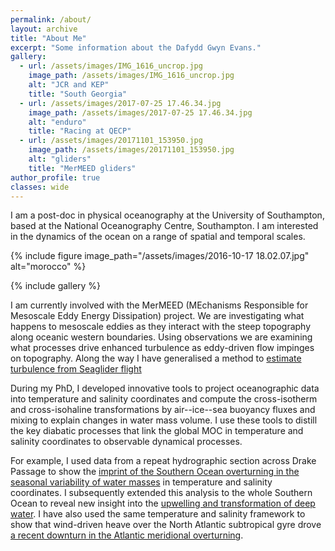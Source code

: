 ```yaml
---
permalink: /about/
layout: archive
title: "About Me"
excerpt: "Some information about the Dafydd Gwyn Evans."
gallery:
  - url: /assets/images/IMG_1616_uncrop.jpg
    image_path: /assets/images/IMG_1616_uncrop.jpg
    alt: "JCR and KEP"
    title: "South Georgia"
  - url: /assets/images/2017-07-25 17.46.34.jpg
    image_path: /assets/images/2017-07-25 17.46.34.jpg
    alt: "enduro"
    title: "Racing at QECP"    
  - url: /assets/images/20171101_153950.jpg
    image_path: /assets/images/20171101_153950.jpg
    alt: "gliders"
    title: "MerMEED gliders"
author_profile: true 
classes: wide  
---
```


I am a post-doc in physical oceanography at the University 
of Southampton, based at the National Oceanography Centre, Southampton. 
I am interested in the dynamics of the ocean on a range of spatial and temporal scales.

{% include figure image_path="/assets/images/2016-10-17 18.02.07.jpg" alt="morocco" %}

{% include gallery %}

I am currently involved with the MerMEED 
(MEchanisms Responsible for Mesoscale Eddy Energy Dissipation) project. We are investigating 
what happens to mesoscale eddies as they interact with the steep topography along oceanic 
western boundaries. Using observations we are examining what processes drive enhanced 
turbulence as eddy-driven flow impinges on topography. 
Along the way I have generalised a method to [estimate turbulence from Seaglider flight](https://doi.org/10.1029/2018GL079966)

During my PhD, I developed innovative tools to project 
oceanographic data into temperature and salinity coordinates and compute the cross-isotherm 
and cross-isohaline transformations by air--ice--sea buoyancy fluxes and mixing to explain 
changes in water mass volume. I use these tools to distill the key diabatic processes that 
link the global MOC in temperature and salinity coordinates to observable dynamical processes.

For example, I used data from a repeat hydrographic 
section across Drake Passage to show the [imprint of the Southern Ocean overturning in the seasonal variability of water masses](https://doi.org/10.1002/2014JC010097) in 
temperature and salinity coordinates. I subsequently extended this analysis to the 
whole Southern Ocean to reveal new insight into the 
[upwelling and transformation of deep water](https://doi.org/10.1029/2018GL079986). 
I have also used the same temperature and salinity framework to show that wind-driven 
heave over the North Atlantic subtropical gyre drove [a recent downturn in the Atlantic meridional overturning](https://doi.org/10.1175/JPO-D-16-0089.1).